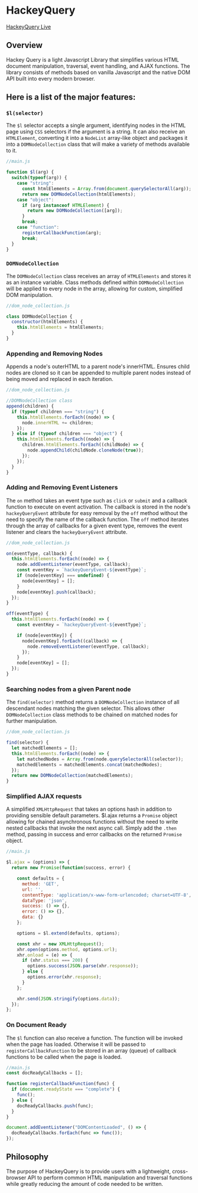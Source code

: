 # HackeyQuery

[HackeyQuery Live](https://wangytangy.github.io/hackeyquery/)

## Overview

Hackey Query is a light Javascript Library that simplifies various HTML document manipulation, traversal, event handling, and AJAX functions. The library consists of methods based on vanilla Javascript and the native DOM API built into every modern browser.

## Here is a list of the major features:

### `$l(selector)`

The `$l` selector accepts a single argument, identifying nodes in the HTML page using `CSS` selectors if the argument is a string. It can also receive an `HTMLElement`, converting it into a `NodeList` array-like object and packages it into a `DOMNodeCollection` class that will make a variety of methods available to it.

```Javascript
//main.js

function $l(arg) {
  switch(typeof(arg)) {
    case "string":
      const htmlElements = Array.from(document.querySelectorAll(arg));
      return new DOMNodeCollection(htmlElements);
    case "object":
      if (arg instanceof HTMLElement) {
        return new DOMNodeCollection([arg]);
      }
      break;
    case "function":
      registerCallbackFunction(arg);
      break;
  }
}
```

### `DOMNodeCollection`

The `DOMNodeCollection` class receives an array of `HTMLElements` and stores it as an instance variable. Class methods defined within `DOMNodeCollection` will be applied to every node in the array, allowing for custom, simplified DOM manipulation.

```Javascript
//dom_node_collection.js

class DOMNodeCollection {
  constructor(htmlElements) {
    this.htmlElements = htmlElements;
  }
}
```

### Appending and Removing Nodes
Appends a node's outerHTML to a parent node's innerHTML. Ensures child nodes are cloned so it can be appended to multiple parent nodes instead of being moved and replaced in each iteration.

```Javascript
//dom_node_collection.js

//DOMNodeCollection class
append(children) {
  if (typeof children === "string") {
    this.htmlElements.forEach((node) => {
      node.innerHTML += children;
    });
  } else if (typeof children === "object") {
    this.htmlElements.forEach((node) => {
      children.htmlElements.forEach((childNode) => {
        node.appendChild(childNode.cloneNode(true));
      });
    });
  }
}
```

### Adding and Removing Event Listeners

The `on` method takes an event type such as `click` or `submit` and a callback function to execute on event activation. The callback is stored in the node's `hackeyQueryEvent` attribute for easy removal by the `off` method without the need to specify the name of the callback function. The `off` method iterates through the array of callbacks for a given event type, removes the event listener and clears the `hackeyQueryEvent` attribute.

```Javascript
//dom_node_collection.js

on(eventType, callback) {
  this.htmlElements.forEach((node) => {
    node.addEventListener(eventType, callback);
    const eventKey = `hackeyQueryEvent-${eventType}`;
    if (node[eventKey] === undefined) {
      node[eventKey] = [];
    }
    node[eventKey].push(callback);
  });
}

off(eventType) {
  this.htmlElements.forEach((node) => {
    const eventKey = `hackeyQueryEvent-${eventType}`;

    if (node[eventKey]) {
      node[eventKey].forEach((callback) => {
        node.removeEventListener(eventType, callback);
      });
    }
    node[eventKey] = [];
  });
}
```
### Searching nodes from a given Parent node

The `find(selector)` method returns a `DOMNodeCollection` instance of all descendant nodes matching the given selector. This allows other `DOMNodeCollection` class methods to be chained on matched nodes for further manipulation.

```Javascript
//dom_node_collection.js

find(selector) {
  let matchedElements = [];
  this.htmlElements.forEach((node) => {
    let matchedNodes = Array.from(node.querySelectorAll(selector));
    matchedElements = matchedElements.concat(matchedNodes);
  });
  return new DOMNodeCollection(matchedElements);
}
```

### Simplified AJAX requests

A simplified `XMLHttpRequest` that takes an options hash in addition to providing sensible default parameters. $l.ajax returns a `Promise` object allowing for chained asynchronous functions without the need to write nested callbacks that invoke the next async call. Simply add the `.then` method, passing in success and error callbacks on the returned `Promise` object.

```Javascript
//main.js

$l.ajax = (options) => {
  return new Promise(function(success, error) {

    const defaults = {
      method: 'GET',
      url: '',
      contentType: 'application/x-www-form-urlencoded; charset=UTF-8',
      dataType: 'json',
      success: () => {},
      error: () => {},
      data: {}
    };

    options = $l.extend(defaults, options);

    const xhr = new XMLHttpRequest();
    xhr.open(options.method, options.url);
    xhr.onload = (e) => {
      if (xhr.status === 200) {
        options.success(JSON.parse(xhr.response));
      } else {
        options.error(xhr.response);
      }
    };

    xhr.send(JSON.stringify(options.data));
  });
};
```

### On Document Ready

The `$l` function can also receive a function. The function will be invoked when the page has loaded. Otherwise it will be passed to `registerCallbackFunction` to be stored in an array (queue) of callback functions to be called when the page is loaded.

```Javascript
//main.js
const docReadyCallbacks = [];

function registerCallbackFunction(func) {
  if (document.readyState === "complete") {
    func();
  } else {
    docReadyCallbacks.push(func);
  }
}

document.addEventListener("DOMContentLoaded", () => {
  docReadyCallbacks.forEach(func => func());
});

```

## Philosophy

The purpose of HackeyQuery is to provide users with a lightweight, cross-browser API to perform common HTML manipulation and traversal functions while greatly reducing the amount of code needed to be written.
